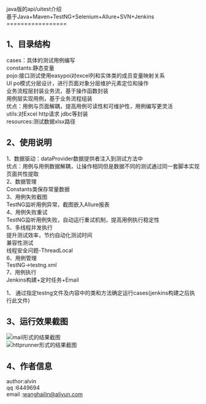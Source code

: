 
java版的api/uitest介绍<br>
基于Java+Maven+TestNG+Selenium+Allure+SVN+Jenkins<br>
=================<br>

1、目录结构
-----------
cases：具体的测试用例编写<br>
constants:静态变量<br>
pojo:接口测试使用easypoi对excel列和实体类的成员变量映射关系<br>
UI po模式分层设计，进行页面对象分层维护元素定位和操作<br>
业务流程层封装业务流，基于操作函数封装<br>
用例层实现用例，基于业务流程组装<br>
优点：用例与页面解耦，提高用例可读性和可维护性，用例编写更灵活<br>
utils:对Excel http请求 jdbc等封装<br>
resources:测试数据xlsx路径<br>

2、使用说明
-----------
1、数据驱动：dataProvider数据提供者注入到测试方法中<br>
优点：用例与用例数据解耦，让操作相同但是数据不同的测试通过同一套脚本实现页面共性提取<br>
2、数据管理<br>
    Constants类保存常量数据<br>
3、用例失败截图<br>
	TestNG监听用例异常，截图嵌入Allure报表<br>
4、用例失败重试<br>
	TestNG监听用例失败，自动运行重试机制，提高用例执行稳定性<br>
5、多线程并发执行<br>
	提升测试效率，节约自动化测试时间<br>
	兼容性测试<br>
	线程安全问题-ThreadLocal<br>
6、用例管理<br>
  TestNG->testng.xml<br>
7、用例执行<br>
  Jenkins构建+定时任务+Email<br>

	
1、 通过指定testng文件及内容中的类和方法确定运行cases(jenkins构建之后执行此文件)

3、运行效果截图
-----------

![mail形式的结果截图](https://github.com/alvinsss/apitest/blob/master/report/mail.png)<br>
![httprunner形式的结果截图](https://github.com/alvinsss/apitest/blob/master/report/htmlrunner.png)<br>

4、作者信息
-----------

author:alvin<br>
qq    :6449694<br>
email :wanghailin@aliyun.com<br>
